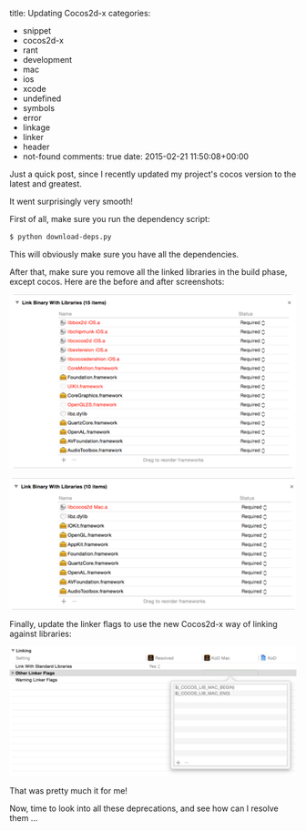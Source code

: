 title: Updating Cocos2d-x
categories:
- snippet
- cocos2d-x
- rant
- development
- mac
- ios
- xcode
- undefined
- symbols
- error
- linkage
- linker
- header
- not-found
comments: true
date: 2015-02-21 11:50:08+00:00

Just a quick post, since I recently updated my project's cocos version to the latest and greatest.

It went surprisingly very smooth!

First of all, make sure you run the dependency script:

```bash
$ python download-deps.py
```

This will obviously make sure you have all the dependencies.

After that, make sure you remove all the linked libraries in the build phase, except cocos. Here are the before and after screenshots:

![image](/images/build-phases-xcode-before.png)

![image](/images/build-phases-xcode-after.png)

Finally, update the linker flags to use the new Cocos2d-x way of linking against libraries:

![image](/images/xcode-linker-flags.png)

That was pretty much it for me!

Now, time to look into all these deprecations, and see how can I resolve them ...


